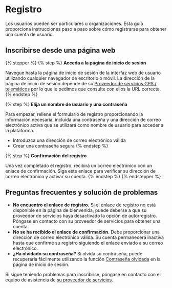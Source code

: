 # Registro

Los usuarios pueden ser particulares u organizaciones. Esta guía proporciona instrucciones paso a paso sobre cómo registrarse para obtener una cuenta de usuario.

## Inscribirse desde una página web

{% stepper %}
{% step %}
**Acceda a la página de inicio de sesión**

Navegue hasta la página de inicio de sesión de la interfaz web de usuario utilizando cualquier navegador de escritorio o móvil. La dirección de la página de inicio de sesión depende de su [Proveedor de servicios GPS / telemáticos](proveedor-de-servicios.md) por lo que le pedimos que consulte con ellos la URL correcta.
{% endstep %}

{% step %}
**Elija un nombre de usuario y una contraseña**

Para empezar, rellene el formulario de registro proporcionando la información necesaria, incluida una contraseña y una dirección de correo electrónico activa que se utilizará como nombre de usuario para acceder a la plataforma.

* Introduzca una dirección de correo electrónico válida
* Crear una contraseña segura
{% endstep %}

{% step %}
**Confirmación del registro**

Una vez completado el registro, recibirá un correo electrónico con un enlace de confirmación. Siga este enlace para verificar su dirección de correo electrónico y activar su cuenta.
{% endstep %}
{% endstepper %}

## Preguntas frecuentes y solución de problemas

* **No encuentro el enlace de registro.** Si el enlace de registro no está disponible en la página de bienvenida, puede deberse a que su proveedor de servicios haya desactivado la opción de autorregistro. Póngase en contacto con su proveedor de servicios para obtener una cuenta.
* **No se ha recibido el enlace de confirmación.** Debe proporcionar una dirección de correo electrónico válida. Su cuenta permanecerá inactiva hasta que confirme su registro siguiendo el enlace enviado a su correo electrónico.
* **¿Ha olvidado su contraseña?** Si olvida su contraseña, puede recuperarla fácilmente utilizando la función [Contraseña olvidada](../cuenta/recuperar-contrasea.md) en la página de inicio de sesión.

Si sigue teniendo problemas para inscribirse, póngase en contacto con el equipo de asistencia de [su proveedor de servicios](proveedor-de-servicios.md).
